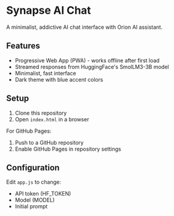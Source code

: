  # Synapse AI Chat

A minimalist, addictive AI chat interface with Orion AI assistant.

## Features

- Progressive Web App (PWA) - works offline after first load
- Streamed responses from HuggingFace's SmolLM3-3B model
- Minimalist, fast interface
- Dark theme with blue accent colors

## Setup

1. Clone this repository
2. Open `index.html` in a browser

For GitHub Pages:
1. Push to a GitHub repository
2. Enable GitHub Pages in repository settings

## Configuration

Edit `app.js` to change:
- API token (HF_TOKEN)
- Model (MODEL)
- Initial prompt
